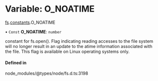 # Variable: O\_NOATIME

[fs](../modules/fs.md).[constants](../modules/fs.constants.md).O_NOATIME

• `Const` **O\_NOATIME**: `number`

constant for fs.open().
Flag indicating reading accesses to the file system will no longer result in
an update to the atime information associated with the file.
This flag is available on Linux operating systems only.

#### Defined in

node_modules/@types/node/fs.d.ts:3198

